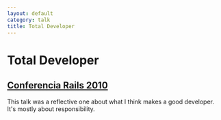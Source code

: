 ```yaml
---
layout: default
category: talk
title: Total Developer
---
```


# Total Developer
## [Conferencia Rails 2010](http://conferenciarails.org/)

This talk was a reflective one about what I think makes a good developer. It's mostly about responsibility.

<script async class="speakerdeck-embed" data-id="4f82cd9e0e58c000220060f0" data-ratio="1.33333333333333" src="//speakerdeck.com/assets/embed.js"></script>

